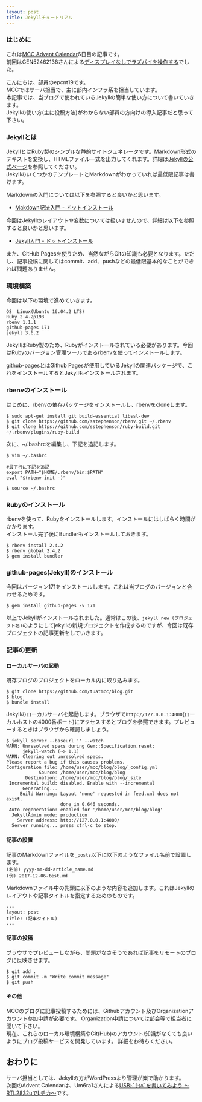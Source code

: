 ```yaml
---
layout: post
title: Jekyllチュートリアル
---
```


### はじめに
これは[MCC Advent Calendar](https://adventar.org/calendars/2421)6日目の記事です。  
前回はGEN52462138さんによる[ディスプレイなしでラズパイを操作する](http://shangtian.hatenablog.com/entry/2017/12/05/064136)でした。  

こんにちは、部員のepcnt19です。  
MCCではサーバ担当で、主に部内インフラ系を担当しています。  
本記事では、当ブログで使われているJekyllの簡単な使い方について書いていきます。  
Jekyllの使い方(主に投稿方法)がわからない部員の方向けの導入記事だと思って下さい。

### Jekyllとは
JekyllとはRuby製のシンプルな静的サイトジェネレータです。Markdown形式のテキストを変換し、HTMLファイル一式を出力してくれます。詳細は[Jekyllの公式ページ](https://jekyllrb-ja.github.io/docs/home/)を参照してください。  
JekyllのいくつかのテンプレートとMarkdownがわかっていれば最低限記事は書けます。  

Markdownの入門については以下を参照すると良いかと思います。  
* [Makdown記法入門 - ドットインストール](https://dotinstall.com/lessons/basic_markdown_v2)

今回はJekyllのレイアウトや変数については扱いませんので、詳細は以下を参照すると良いかと思います。
* [Jekyll入門 - ドットインストール](https://dotinstall.com/lessons/basic_jekyll)

また、GitHub Pagesを使うため、当然ながらGitの知識も必要となります。ただし、記事投稿に関してはcommit、add、pushなどの最低限基本的なことができれば問題ありません。


### 環境構築
今回は以下の環境で進めていきます。  

```
OS  Linux(Ubuntu 16.04.2 LTS)
Ruby 2.4.2p198
rbenv 1.1.1
github-pages 171
jekyll 3.6.2
```
JekyllはRuby製のため、Rubyがインストールされている必要があります。今回はRubyのバージョン管理ツールであるrbenvを使ってインストールします。  

github-pagesとはGithub Pagesが使用しているJekyllの関連パッケージで、これをインストールするとJekyllもインストールされます。

### rbenvのインストール
はじめに、rbenvの依存パッケージをインストールし、rbenvをcloneします。
```
$ sudo apt-get install git build-essential libssl-dev
$ git clone https://github.com/sstephenson/rbenv.git ~/.rbenv
$ git clone https://github.com/sstephenson/ruby-build.git ~/.rbenv/plugins/ruby-build
```
次に、~/.bashrcを編集し、下記を追記します。
```
$ vim ~/.bashrc
```
```
#最下行に下記を追記
export PATH="$HOME/.rbenv/bin:$PATH"
eval "$(rbenv init -)"
```
```
$ source ~/.bashrc
```

### Rubyのインストール
rbenvを使って、Rubyをインストールします。インストールにはしばらく時間がかかります。  
インストール完了後にBundlerもインストールしておきます。

```
$ rbenv install 2.4.2
$ rbenv global 2.4.2
$ gem install bundler
```

### github-pages(Jekyll)のインストール
今回はバージョン171をインストールします。これは当ブログのバージョンと合わせるためです。
```
$ gem install github-pages -v 171
```
以上でJekyllがインストールされました。通常はこの後、`jekyll new (プロジェクト名)`のようにしてjekyllの新規プロジェクトを作成するのですが、今回は既存プロジェクトの記事更新をしていきます。

### 記事の更新
#### ローカルサーバの起動
既存ブログのプロジェクトをローカル内に取り込みます。
```
$ git clone https://github.com/tuatmcc/blog.git
$ blog
$ bundle install
```
Jekyllのローカルサーバを起動します。ブラウザで`http://127.0.0.1:4000`(ローカルホストの4000番ポート)にアクセスするとブログを参照できます。プレビューするときはブラウザから確認しましょう。
```
$ jekyll server --baseurl '' --watch
WARN: Unresolved specs during Gem::Specification.reset:
      jekyll-watch (~> 1.1)
WARN: Clearing out unresolved specs.
Please report a bug if this causes problems.
Configuration file: /home/user/mcc/blog/blog/_config.yml
            Source: /home/user/mcc/blog/blog
       Destination: /home/user/mcc/blog/blog/_site
 Incremental build: disabled. Enable with --incremental
      Generating... 
     Build Warning: Layout 'none' requested in feed.xml does not exist.
                    done in 0.646 seconds.
 Auto-regeneration: enabled for '/home/user/mcc/blog/blog'
  JekyllAdmin mode: production
    Server address: http://127.0.0.1:4000/
  Server running... press ctrl-c to stop.
```

#### 記事の設置
記事のMarkdownファイルを`_posts`以下に以下のようなファイル名前で設置します。  
`(名前) yyyy-mm-dd-article_name.md`  
`(例) 2017-12-06-test.md`  

Markdownファイル中の先頭に以下のような内容を追加します。これはJekyllのレイアウトや記事タイトルを指定するためのものです。
```
---
layout: post
title: (記事タイトル)
---
```


#### 記事の投稿
ブラウザでプレビューしながら、問題がなさそうであれば記事をリモートのブログに反映させます。
```
$ git add .
$ git commit -m "Write commit message"
$ git push
```

#### その他
MCCのブログに記事投稿するためには、Githubアカウント及びOrganizationアカウント参加申請が必要です。
Organization申請については部会等で担当者に聞いて下さい。  
現在、これらのローカル環境構築やGit(Hub)のアカウント/知識がなくても良いようにブログ投稿サービスを開発しています。
詳細をお待ちください。

## おわりに
サーバ担当としては、Jekyllの方がWordPressより管理が楽で助かります。  
次回のAdvent Calendarは、Um6ra1さんによる[USBﾄﾞﾗｲﾊﾞを書いてみよう ～RTL2832uでLチカ～](https://adventar.org/calendars/2421#list-2017-12-09)です。
